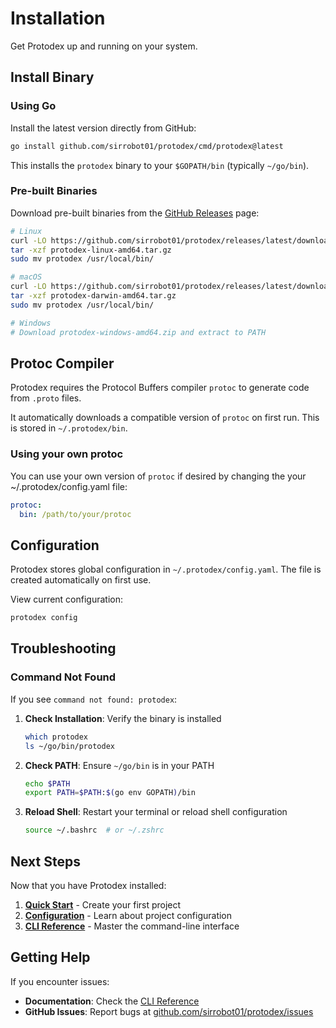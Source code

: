 # Installation

Get Protodex up and running on your system.

## Install Binary

### Using Go

Install the latest version directly from GitHub:

```bash
go install github.com/sirrobot01/protodex/cmd/protodex@latest
```

This installs the `protodex` binary to your `$GOPATH/bin` (typically `~/go/bin`).

### Pre-built Binaries

Download pre-built binaries from the [GitHub Releases](https://github.com/sirrobot01/protodex/releases) page:

```bash
# Linux
curl -LO https://github.com/sirrobot01/protodex/releases/latest/download/protodex-linux-amd64.tar.gz
tar -xzf protodex-linux-amd64.tar.gz
sudo mv protodex /usr/local/bin/

# macOS
curl -LO https://github.com/sirrobot01/protodex/releases/latest/download/protodex-darwin-amd64.tar.gz
tar -xzf protodex-darwin-amd64.tar.gz
sudo mv protodex /usr/local/bin/

# Windows
# Download protodex-windows-amd64.zip and extract to PATH
```

## Protoc Compiler

Protodex requires the Protocol Buffers compiler `protoc` to generate code from `.proto` files.

It automatically downloads a compatible version of `protoc` on first run. This is stored in `~/.protodex/bin`. 

### Using your own protoc

You can use your own version of `protoc` if desired by changing the your ~/.protodex/config.yaml file:

```yaml
protoc:
  bin: /path/to/your/protoc
```

## Configuration

Protodex stores global configuration in `~/.protodex/config.yaml`. The file is created automatically on first use.

View current configuration:
```bash
protodex config
```

## Troubleshooting

### Command Not Found

If you see `command not found: protodex`:

1. **Check Installation**: Verify the binary is installed
   ```bash
   which protodex
   ls ~/go/bin/protodex
   ```

2. **Check PATH**: Ensure `~/go/bin` is in your PATH
   ```bash
   echo $PATH
   export PATH=$PATH:$(go env GOPATH)/bin
   ```

3. **Reload Shell**: Restart your terminal or reload shell configuration
   ```bash
   source ~/.bashrc  # or ~/.zshrc
   ```

## Next Steps

Now that you have Protodex installed:

1. **[Quick Start](quick-start)** - Create your first project
2. **[Configuration](yaml-config.md)** - Learn about project configuration
3. **[CLI Reference](overview.md)** - Master the command-line interface

## Getting Help

If you encounter issues:

- **Documentation**: Check the [CLI Reference](overview.md)
- **GitHub Issues**: Report bugs at [github.com/sirrobot01/protodex/issues](https://github.com/sirrobot01/protodex/issues)
